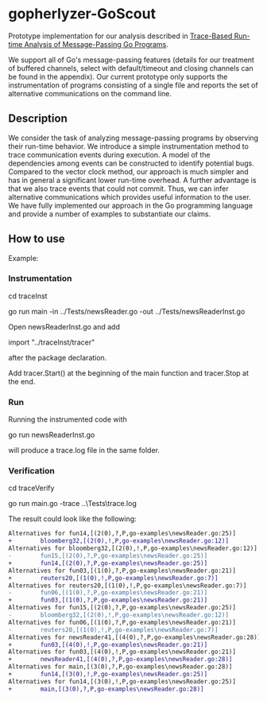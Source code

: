 # gopherlyzer-GoScout

Prototype implementation for our analysis described in [Trace-Based Run-time Analysis of Message-Passing Go Programs](https://www.home.hs-karlsruhe.de/~suma0002/publications/go-trace-based-run-time-analysis.pdf).

We support all of Go's message-passing features (details for our
treatment of buffered channels, select with default/timeout and
closing channels can be found in the appendix).
Our current prototype only supports the instrumentation of programs
consisting of a single file and reports the
set of alternative communications on the command line.

## Description

We consider the task of analyzing message-passing programs
by observing their run-time behavior.
We introduce a simple instrumentation method to trace communication events
during execution. A model of the dependencies among events can
be constructed to identify  potential bugs.
Compared to the vector clock method, our approach is much simpler and
has in general a significant lower run-time overhead.
A further advantage is that we also trace events
that could not commit. Thus, we can infer
alternative communications which provides useful information to the user.
We have fully implemented our approach in the Go programming language
and provide a number of examples to substantiate our claims.

## How to use

Example:

### Instrumentation

cd traceInst

go run main -in ../Tests/newsReader.go -out ../Tests/newsReaderInst.go

Open newsReaderInst.go and add

import "../traceInst/tracer"

after the package declaration.

Add tracer.Start() at the beginning of the main function and tracer.Stop at the end.

### Run

Running the instrumented code with

go run newsReaderInst.go

will produce a trace.log file in the same folder.

### Verification

cd traceVerify

go run main.go -trace ..\Tests\trace.log

The result could look like the following:

```diff
Alternatives for fun14,[(2(0),?,P,go-examples\newsReader.go:25)]
+        bloomberg32,[(2(0),!,P,go-examples\newsReader.go:12)]
Alternatives for bloomberg32,[(2(0),!,P,go-examples\newsReader.go:12)]
-        fun15,[(2(0),?,P,go-examples\newsReader.go:25)]
+        fun14,[(2(0),?,P,go-examples\newsReader.go:25)]
Alternatives for fun03,[(1(0),?,P,go-examples\newsReader.go:21)]
+        reuters20,[(1(0),!,P,go-examples\newsReader.go:7)]
Alternatives for reuters20,[(1(0),!,P,go-examples\newsReader.go:7)]
-        fun06,[(1(0),?,P,go-examples\newsReader.go:21)]
+        fun03,[(1(0),?,P,go-examples\newsReader.go:21)]
Alternatives for fun15,[(2(0),?,P,go-examples\newsReader.go:25)]
-        bloomberg32,[(2(0),!,P,go-examples\newsReader.go:12)]
Alternatives for fun06,[(1(0),?,P,go-examples\newsReader.go:21)]
-        reuters20,[(1(0),!,P,go-examples\newsReader.go:7)]
Alternatives for newsReader41,[(4(0),?,P,go-examples\newsReader.go:28)]
+        fun03,[(4(0),!,P,go-examples\newsReader.go:21)]
Alternatives for fun03,[(4(0),!,P,go-examples\newsReader.go:21)]
+        newsReader41,[(4(0),?,P,go-examples\newsReader.go:28)]
Alternatives for main,[(3(0),?,P,go-examples\newsReader.go:28)]
+        fun14,[(3(0),!,P,go-examples\newsReader.go:25)]
Alternatives for fun14,[(3(0),!,P,go-examples\newsReader.go:25)]
+        main,[(3(0),?,P,go-examples\newsReader.go:28)]
```